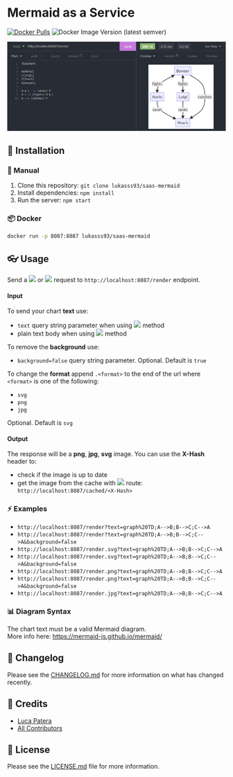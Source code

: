 # Mermaid as a Service

[![Docker Pulls](https://img.shields.io/docker/pulls/lukasss93/saas-mermaid)](https://hub.docker.com/repository/docker/lukasss93/saas-mermaid)
![Docker Image Version (latest semver)](https://img.shields.io/docker/v/lukasss93/saas-mermaid)

![img.png](img.png)

## 🚀 Installation

### 🔧 Manual
1. Clone this repository: `git clone lukasss93/saas-mermaid`
2. Install dependencies: `npm install`
3. Run the server: `npm start`

### 📦 Docker
```bash
docker run -p 8087:8087 lukasss93/saas-mermaid
```

## 👓 Usage

Send a <img src="https://img.shields.io/badge/-GET-blue" style="height:16px;"/> or <img src="https://img.shields.io/badge/-POST-red" style="height:16px;"/> request to `http://localhost:8087/render` endpoint.

#### Input
To send your chart **text** use:
- `text` query string parameter when using <img src="https://img.shields.io/badge/-GET-blue" style="height:16px;"/> method 
- plain text body when using <img src="https://img.shields.io/badge/-POST-red" style="height:16px;"/> method

To remove the **background** use:
- `background=false` query string parameter. Optional. Default is `true`

To change the **format** append `.<format>` to the end of the url where `<format>` is one of the following:
- `svg`
- `png`
- `jpg`

Optional. Default is `svg`

#### Output
The response will be a **png**, **jpg**, **svg** image.
You can use the **X-Hash** header to:
- check if the image is up to date
- get the image from the cache with <img src="https://img.shields.io/badge/-GET-blue" style="height:16px;"/> route: `http://localhost:8087/cached/<X-Hash>`


### ⚡ Examples
- `http://localhost:8087/render?text=graph%20TD;A-->B;B-->C;C-->A`
- `http://localhost:8087/render?text=graph%20TD;A-->B;B-->C;C-->A&background=false`
- `http://localhost:8087/render.svg?text=graph%20TD;A-->B;B-->C;C-->A`
- `http://localhost:8087/render.svg?text=graph%20TD;A-->B;B-->C;C-->A&background=false`
- `http://localhost:8087/render.png?text=graph%20TD;A-->B;B-->C;C-->A`
- `http://localhost:8087/render.png?text=graph%20TD;A-->B;B-->C;C-->A&background=false`
- `http://localhost:8087/render.jpg?text=graph%20TD;A-->B;B-->C;C-->A`

### 📊 Diagram Syntax
The chart text must be a valid Mermaid diagram.<br/>
More info here: https://mermaid-js.github.io/mermaid/

## 📃 Changelog

Please see the [CHANGELOG.md](CHANGELOG.md) for more information
on what has changed recently.

## 🏅 Credits

- [Luca Patera](https://github.com/Lukasss93)
- [All Contributors](https://github.com/Lukasss93/laravel-larex/contributors)

## 📖 License

Please see the [LICENSE.md](LICENSE.md) file for more
information.